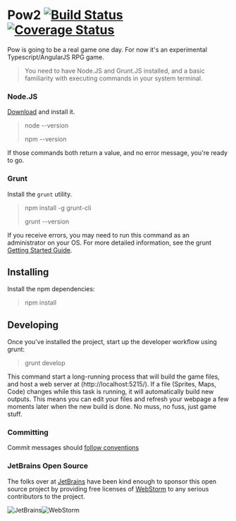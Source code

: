 # Pow2 [![Build Status](https://travis-ci.org/justindujardin/pow2.svg?branch=master)](https://travis-ci.org/justindujardin/pow2) [![Coverage Status](https://img.shields.io/coveralls/justindujardin/pow2.svg)](https://coveralls.io/r/justindujardin/pow2?branch=master)

Pow is going to be a real game one day.  For now it's an experimental Typescript/AngularJS RPG game.

> You need to have Node.JS and Grunt.JS installed, and a basic familiarity with executing commands in your system terminal.

### Node.JS

[Download](http://nodejs.org/) and install it.

> node --version
>
> npm --version

If those commands both return a value, and no error message, you're ready to go.

### Grunt

Install the `grunt` utility.

> npm install -g grunt-cli
>
> grunt --version

If you receive errors, you may need to run this command as an administrator on your OS.  For more detailed information, see
the grunt [Getting Started Guide](http://gruntjs.com/getting-started#installing-the-cli).

## Installing

Install the npm dependencies:

> npm install

## Developing

Once you've installed the project, start up the developer workflow using grunt:

> grunt develop

This command start a long-running process that will build the game files, and host a web server at (http://localhost:5215/).
If a file (Sprites, Maps, Code) changes while this task is running, it will automatically build new outputs.  This means you
can edit your files and refresh your webpage a few moments later when the new build is done.  No muss, no fuss, just game stuff.

### Committing

Commit messages should [follow conventions](https://github.com/justindujardin/pow2/blob/master/CONVENTIONS.md)

### JetBrains Open Source

The folks over at [JetBrains](https://www.jetbrains.com/) have been kind enough to sponsor this open source project by providing 
free licenses of [WebStorm](https://www.jetbrains.com/webstorm/) to any serious contributors to the project.  

![JetBrains](https://github.com/justindujardin/pow2/blob/master/data/jetbrains/logo_jetbrains.svg)![WebStorm](https://github.com/justindujardin/pow2/blob/master/data/jetbrains/logo_webstorm.svg)
